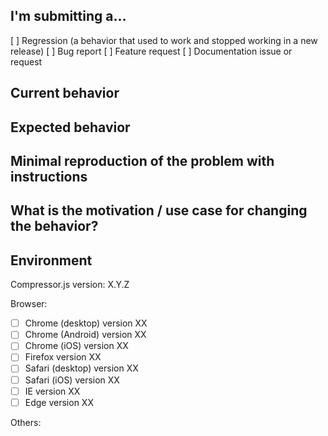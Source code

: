 <!--
PLEASE HELP US PROCESS GITHUB ISSUES FASTER BY PROVIDING THE FOLLOWING INFORMATION.

ISSUES MISSING IMPORTANT INFORMATION MAY BE CLOSED WITHOUT INVESTIGATION.
-->

## I'm submitting a...

<!-- Check one of the following options with "x" -->

[ ] Regression (a behavior that used to work and stopped working in a new release)
[ ] Bug report <!-- Please search GitHub for a similar issue or PR before submitting -->
[ ] Feature request
[ ] Documentation issue or request

## Current behavior

<!-- Describe how the issue manifests. -->

## Expected behavior

<!-- Describe what the desired behavior would be. -->

## Minimal reproduction of the problem with instructions

<!--
For bug reports please provide the *STEPS TO REPRODUCE* and if possible a *MINIMAL DEMO* of the problem via
https://codepen.io/pen or similar.
-->

## What is the motivation / use case for changing the behavior?

<!-- Describe the motivation or the concrete use case. -->

## Environment

Compressor.js version: X.Y.Z
<!-- Check whether this is still an issue in the most recent Compressor.js version -->

Browser:

- [ ] Chrome (desktop) version XX
- [ ] Chrome (Android) version XX
- [ ] Chrome (iOS) version XX
- [ ] Firefox version XX
- [ ] Safari (desktop) version XX
- [ ] Safari (iOS) version XX
- [ ] IE version XX
- [ ] Edge version XX

Others:
<!-- Anything else relevant? -->
